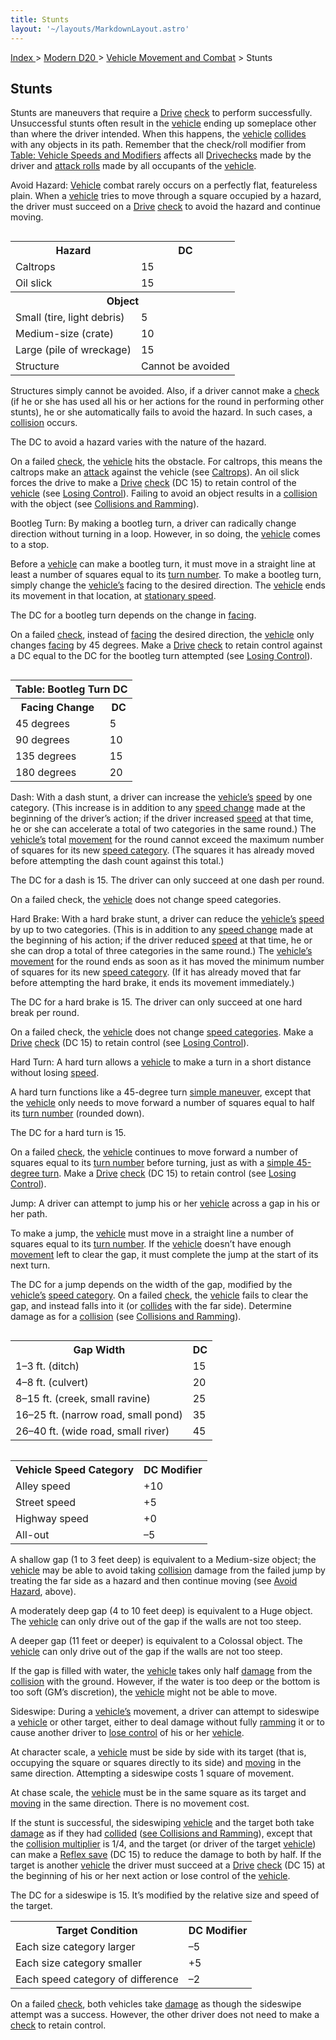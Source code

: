 ```yaml
---
title: Stunts
layout: '~/layouts/MarkdownLayout.astro'
---
```


[ Index ](/) > [ Modern D20 ](/modern.d20.srd) > [Vehicle Movement and Combat](/modern.d20.srd/vehicle.movement.and.combat) > Stunts

## Stunts

Stunts are maneuvers that require a [Drive](/modern.d20.srd/skills/drive)
[check](/modern.d20.srd/skills/skill.basics) to perform successfully.
Unsuccessful stunts often result in the
[vehicle](/modern.d20.srd/equipment/equipment.vehicles) ending up someplace
other than where the driver intended. When this happens, the
[vehicle](/modern.d20.srd/equipment/equipment.vehicles)
[collides](/modern.d20.srd/vehicle.movement.and.combat/collisions.ramming)
with any objects in its path. Remember that the check/roll modifier from
[Table: Vehicle Speeds and Modifiers](/modern.d20.srd/vehicle.movement.and.combat/vehicle.speed) affects
all [Drive](/modern.d20.srd/skills/drive)[checks](/modern.d20.srd/skills/skill.basics)
made by the driver and [attack rolls](/modern.d20.srd/combat/attack.roll) made
by all occupants of the
[vehicle](/modern.d20.srd/equipment/equipment.vehicles).

Avoid Hazard: [Vehicle](/modern.d20.srd/equipment/equipment.vehicles) combat
rarely occurs on a perfectly flat, featureless plain. When a
[vehicle](/modern.d20.srd/equipment/equipment.vehicles) tries to move through
a square occupied by a hazard, the driver must succeed on a
[Drive](/modern.d20.srd/skills/drive)
[check](/modern.d20.srd/skills/skill.basics) to avoid the hazard and continue
moving.


<table style="float: right"> <tr> <th>Hazard</th> <th>DC</th> </tr> <tr><td> Caltrops</td><td> 15 </td></tr> <tr><td> Oil slick</td><td> 15 </td></tr> <tr class="shaded"><th colspan="2"> Object </th></tr> <tr><td> Small (tire, light debris)</td><td> 5 </td></tr> <tr><td> Medium-size (crate)</td><td> 10 </td></tr> <tr><td> Large (pile of wreckage)</td><td> 15 </td></tr> <tr><td> Structure</td><td> Cannot be avoided </td></tr> </table>



Structures simply cannot be avoided. Also, if a driver cannot make a
[check](/modern.d20.srd/skills/skill.basics) (if he or she has used all his or
her actions for the round in performing other stunts), he or she automatically
fails to avoid the hazard. In such cases, a
[collision](/modern.d20.srd/vehicle.movement.and.combat/collisions.ramming)
occurs.

The DC to avoid a hazard varies with the nature of the hazard.

On a failed [check](/modern.d20.srd/skills/skill.basics), the
[vehicle](/modern.d20.srd/equipment/equipment.vehicles) hits the obstacle. For
caltrops, this means the caltrops make an
[attack](/modern.d20.srd/vehicle.movement.and.combat/attack.options) against
the vehicle (see
[Caltrops](/modern.d20.srd/equipment/professional.equipment)). An
oil slick forces the drive to make a [Drive](/modern.d20.srd/skills/drive)
[check](/modern.d20.srd/skills/skill.basics) (DC 15) to retain control of the
[vehicle](/modern.d20.srd/equipment/equipment.vehicles) (see [Losing Control](/modern.d20.srd/vehicle.movement.and.combat/losing.control)). Failing
to avoid an object results in a
[collision](/modern.d20.srd/vehicle.movement.and.combat/collisions.ramming)
with the object (see [Collisions and Ramming](/modern.d20.srd/vehicle.movement.and.combat/collisions.ramming)).

Bootleg Turn: By making a bootleg turn, a driver can radically change
direction without turning in a loop. However, in so doing, the
[vehicle](/modern.d20.srd/equipment/equipment.vehicles) comes to a stop.

Before a [vehicle](/modern.d20.srd/equipment/equipment.vehicles) can make a
bootleg turn, it must move in a straight line at least a number of squares
equal to its [turn number](/modern.d20.srd/vehicle.movement.and.combat/vehicle.speed). To make a
bootleg turn, simply change the
[vehicle’s](/modern.d20.srd/equipment/equipment.vehicles) facing to the
desired direction. The [vehicle](/modern.d20.srd/equipment/equipment.vehicles)
ends its movement in that location, at [stationary speed](/modern.d20.srd/vehicle.movement.and.combat/vehicle.speed).

The DC for a bootleg turn depends on the change in
[facing](/modern.d20.srd/vehicle.movement.and.combat/facing.firing.arcs).

On a failed [check](/modern.d20.srd/skills/skill.basics), instead of
[facing](/modern.d20.srd/vehicle.movement.and.combat/facing.firing.arcs) the
desired direction, the [vehicle](/modern.d20.srd/equipment/equipment.vehicles)
only changes
[facing](/modern.d20.srd/vehicle.movement.and.combat/facing.firing.arcs) by 45
degrees. Make a [Drive](/modern.d20.srd/skills/drive)
[check](/modern.d20.srd/skills/skill.basics) to retain control against a DC
equal to the DC for the bootleg turn attempted (see [Losing Control](/modern.d20.srd/vehicle.movement.and.combat/losing.control)).


<table style="float: right"> <tr><th colspan="2">Table: Bootleg Turn DC</th></tr> <tr> <th> Facing Change</th><th> DC </th></tr> <tr><td> 45 degrees</td><td> 5 </td></tr> <tr class="shaded"><td> 90 degrees</td><td> 10 </td></tr> <tr><td> 135 degrees</td><td> 15 </td></tr> <tr class="shaded"><td> 180 degrees</td><td> 20 </td></tr> </table>



Dash: With a dash stunt, a driver can increase the
[vehicle’s](/modern.d20.srd/equipment/equipment.vehicles)
[speed](/modern.d20.srd/vehicle.movement.and.combat/vehicle.speed) by one
category. (This increase is in addition to any [speed change](/modern.d20.srd/vehicle.movement.and.combat/declaring.speed) made at
the beginning of the driver’s action; if the driver increased
[speed](/modern.d20.srd/vehicle.movement.and.combat/vehicle.speed) at that
time, he or she can accelerate a total of two categories in the same round.)
The [vehicle’s](/modern.d20.srd/equipment/equipment.vehicles) total
[movement](/modern.d20.srd/vehicle.movement.and.combat/moving) for the round
cannot exceed the maximum number of squares for its new [speed category](/modern.d20.srd/vehicle.movement.and.combat/vehicle.speed). (The
squares it has already moved before attempting the dash count against this
total.)

The DC for a dash is 15. The driver can only succeed at one dash per round.

On a failed check, the [vehicle](/modern.d20.srd/equipment/equipment.vehicles)
does not change speed categories.

Hard Brake: With a hard brake stunt, a driver can reduce the
[vehicle’s](/modern.d20.srd/equipment/equipment.vehicles)
[speed](/modern.d20.srd/vehicle.movement.and.combat/vehicle.speed) by up to
two categories. (This is in addition to any [speed change](/modern.d20.srd/vehicle.movement.and.combat/declaring.speed) made at
the beginning of his action; if the driver reduced
[speed](/modern.d20.srd/vehicle.movement.and.combat/vehicle.speed) at that
time, he or she can drop a total of three categories in the same round.) The
[vehicle’s](/modern.d20.srd/equipment/equipment.vehicles)
[movement](/modern.d20.srd/vehicle.movement.and.combat/moving) for the round
ends as soon as it has moved the minimum number of squares for its new [speed category](/modern.d20.srd/vehicle.movement.and.combat/vehicle.speed). (If it
has already moved that far before attempting the hard brake, it ends its
movement immediately.)

The DC for a hard brake is 15. The driver can only succeed at one hard break
per round.

On a failed check, the
[vehicle](/modern.d20.srd/vehicle.movement.and.combat/moving) does not change
[speed categories](/modern.d20.srd/vehicle.movement.and.combat/vehicle.speed).
Make a [Drive](/modern.d20.srd/skills/drive)
[check](/modern.d20.srd/skills/skill.basics) (DC 15) to retain control (see
[Losing Control](/modern.d20.srd/vehicle.movement.and.combat/losing.control)).

Hard Turn: A hard turn allows a
[vehicle](/modern.d20.srd/equipment/equipment.vehicles) to make a turn in a
short distance without losing
[speed](/modern.d20.srd/vehicle.movement.and.combat/vehicle.speed).

A hard turn functions like a 45-degree turn [simple maneuver](/modern.d20.srd/vehicle.movement.and.combat/simple.maneuvers),
except that the [vehicle](/modern.d20.srd/equipment/equipment.vehicles) only
needs to move forward a number of squares equal to half its [turn number](/modern.d20.srd/vehicle.movement.and.combat/vehicle.speed) (rounded
down).

The DC for a hard turn is 15.

On a failed [check](/modern.d20.srd/skills/skill.basics), the
[vehicle](/modern.d20.srd/equipment/equipment.vehicles) continues to move
forward a number of squares equal to its [turn number](/modern.d20.srd/vehicle.movement.and.combat/vehicle.speed) before
turning, just as with a [simple 45-degree turn](/modern.d20.srd/vehicle.movement.and.combat/simple.maneuvers). Make a
[Drive](/modern.d20.srd/skills/drive)
[check](/modern.d20.srd/skills/skill.basics) (DC 15) to retain control (see
[Losing Control](/modern.d20.srd/vehicle.movement.and.combat/losing.control)).

Jump: A driver can attempt to jump his or her
[vehicle](/modern.d20.srd/equipment/equipment.vehicles) across a gap in his or
her path.

To make a jump, the [vehicle](/modern.d20.srd/equipment/equipment.vehicles)
must move in a straight line a number of squares equal to its [turn number](/modern.d20.srd/vehicle.movement.and.combat/vehicle.speed). If the
[vehicle](/modern.d20.srd/equipment/equipment.vehicles) doesn’t have enough
[movement](/modern.d20.srd/vehicle.movement.and.combat/moving) left to clear
the gap, it must complete the jump at the start of its next turn.

The DC for a jump depends on the width of the gap, modified by the
[vehicle’s](/modern.d20.srd/equipment/equipment.vehicles) [speed category](/modern.d20.srd/vehicle.movement.and.combat/vehicle.speed). On a
failed [check](/modern.d20.srd/skills/skill.basics), the
[vehicle](/modern.d20.srd/equipment/equipment.vehicles) fails to clear the
gap, and instead falls into it (or
[collides](/modern.d20.srd/vehicle.movement.and.combat/collisions.ramming)
with the far side). Determine damage as for a
[collision](/modern.d20.srd/vehicle.movement.and.combat/collisions.ramming)
(see [Collisions and Ramming](/modern.d20.srd/vehicle.movement.and.combat/collisions.ramming)).


<table style="float: right"> <tr><th> Gap Width</th><th> DC </th></tr> <tr><td> 1–3 ft. (ditch)</td><td> 15 </td></tr> <tr class="shaded"><td> 4–8 ft. (culvert)</td><td> 20 </td></tr> <tr><td> 8–15 ft. (creek, small ravine)</td><td> 25 </td></tr> <tr class="shaded"><td> 16–25 ft. (narrow road, small pond)</td><td> 35 </td></tr> <tr><td> 26–40 ft. (wide road, small river)</td><td> 45 </td></tr> </table>

 
<table style="float: right"> <tr><th> Vehicle Speed Category</th><th> DC Modifier </th></tr> <tr><td> Alley speed</td><td> +10 </td></tr> <tr class="shaded"><td> Street speed</td><td> +5 </td></tr> <tr><td> Highway speed</td><td> +0 </td></tr> <tr class="shaded"><td> All-out</td><td> –5 </td></tr> </table>



A shallow gap (1 to 3 feet deep) is equivalent to a Medium-size object; the
[vehicle](/modern.d20.srd/equipment/equipment.vehicles) may be able to avoid
taking
[collision](/modern.d20.srd/vehicle.movement.and.combat/collisions.ramming)
damage from the failed jump by treating the far side as a hazard and then
continue moving (see [Avoid Hazard](/modern.d20.srd/vehicle.movement.and.combat/stunts), above).

A moderately deep gap (4 to 10 feet deep) is equivalent to a Huge object. The
[vehicle](/modern.d20.srd/equipment/equipment.vehicles) can only drive out of
the gap if the walls are not too steep.

A deeper gap (11 feet or deeper) is equivalent to a Colossal object. The
[vehicle](/modern.d20.srd/equipment/equipment.vehicles) can only drive out of
the gap if the walls are not too steep.

If the gap is filled with water, the
[vehicle](/modern.d20.srd/equipment/equipment.vehicles) takes only half
[damage](/modern.d20.srd/vehicle.movement.and.combat/damaging.vehicles) from
the
[collision](/modern.d20.srd/vehicle.movement.and.combat/collisions.ramming)
with the ground. However, if the water is too deep or the bottom is too soft
(GM’s discretion), the [vehicle](/modern.d20.srd/equipment/equipment.vehicles)
might not be able to move.

Sideswipe: During a [vehicle’s](/modern.d20.srd/equipment/equipment.vehicles)
movement, a driver can attempt to sideswipe a
[vehicle](/modern.d20.srd/equipment/equipment.vehicles) or other target,
either to deal damage without fully
[ramming](/modern.d20.srd/vehicle.movement.and.combat/collisions.ramming) it
or to cause another driver to [lose control](/modern.d20.srd/vehicle.movement.and.combat/losing.control) of his or
her [vehicle](/modern.d20.srd/equipment/equipment.vehicles).

At character scale, a [vehicle](/modern.d20.srd/equipment/equipment.vehicles)
must be side by side with its target (that is, occupying the square or squares
directly to its side) and
[moving](/modern.d20.srd/vehicle.movement.and.combat/moving) in the same
direction. Attempting a sideswipe costs 1 square of movement.

At chase scale, the [vehicle](/modern.d20.srd/equipment/equipment.vehicles)
must be in the same square as its target and
[moving](/modern.d20.srd/vehicle.movement.and.combat/moving) in the same
direction. There is no movement cost.

If the stunt is successful, the sideswiping
[vehicle](/modern.d20.srd/equipment/equipment.vehicles) and the target both
take [damage](/modern.d20.srd/vehicle.movement.and.combat/damaging.vehicles)
as if they had
[collided](/modern.d20.srd/vehicle.movement.and.combat/collisions.ramming)
([see Collisions and Ramming](/modern.d20.srd/vehicle.movement.and.combat/collisions.ramming)),
except that the [collision multiplier](/modern.d20.srd/vehicle.movement.and.combat/collisions.ramming) is
1/4, and the target (or driver of the target
[vehicle](/modern.d20.srd/equipment/equipment.vehicles)) can make a [Reflex save](/modern.d20.srd/basics/saving.throws) (DC 15) to reduce the damage to
both by half. If the target is another
[vehicle](/modern.d20.srd/equipment/equipment.vehicles) the driver must
succeed at a [Drive](/modern.d20.srd/skills/drive)
[check](/modern.d20.srd/skills/skill.basics) (DC 15) at the beginning of his
or her next action or lose control of the
[vehicle](/modern.d20.srd/equipment/equipment.vehicles).

The DC for a sideswipe is 15. It’s modified by the relative size and speed of
the target.


<table> <tr><th> Target Condition</th><th> DC Modifier</th></tr> <tr><td> Each size category larger</td><td> –5 </td></tr> <tr class="shaded"><td> Each size category smaller</td><td> +5 </td></tr> <tr><td> Each speed category of difference</td><td> –2 </td></tr> </table>



On a failed [check](/modern.d20.srd/skills/skill.basics), both vehicles take
[damage](/modern.d20.srd/vehicle.movement.and.combat/damaging.vehicles) as
though the sideswipe attempt was a success. However, the other driver does not
need to make a [check](/modern.d20.srd/skills/skill.basics) to retain control.

